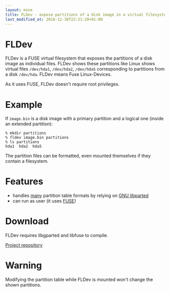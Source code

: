 ```yaml
---
layout: mine
title: FLDev - expose partitions of a disk image in a virtual filesystem
last_modified_at: 2018-12-30T22:21:20+01:00
---
```


# FLDev #

FLDev is a FUSE virtual filesystem that exposes the partitions of a disk image as individual files. FLDev shows these partitions like Linux shows virtual files `/dev/hda1`, `/dev/hda2`, `/dev/hda5` corresponding to partitions from a disk `/dev/hda`. FLDev means Fuse Linux-Devices.

As it uses FUSE, FLDev doesn't require root privileges.

# Example

If `image.bin` is a disk image with a primary partition and a logical one (inside an extended partition):

```
% mkdir partitions
% fldev image.bin partitions
% ls partitions
hda1  hda2  hda5
```

The partition files can be formatted, even mounted themselves if they contain a filesystem.

# Features

* handles [many](https://www.gnu.org/software/parted/manual/html_node/mklabel.html#index-mklabel_002c-command-description) partition table formats by relying on [GNU libparted](https://www.gnu.org/software/parted/)
* can run as user (it uses [FUSE](https://en.wikipedia.org/wiki/Filesystem_in_Userspace))


# Download

FLDev requires libgparted and libfuse to compile.

[Project repository](https://gitlab.com/hydrargyrum/fldev)

# Warning

Modifying the partition table while FLDev is mounted won't change the shown partitions.
